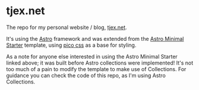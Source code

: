 # tjex.net

The repo for my personal website / blog, [tjex.net](https://tjex.net). 

It's using the [Astro](https://astro.build) framework and was extended from the 
[Astro Minimal Starter](https://github.com/littlesticks/astro-minimal-starter) template, using [pico css](https://picocss.com) 
as a base for styling.

As a note for anyone else interested in using the Astro Minimal Starter linked above; it was built before Astro collections were 
implemented! It's not too much of a pain to modify the template to make use of Collections. For guidance you can check the 
code of this repo, as I'm using Astro Collections.


